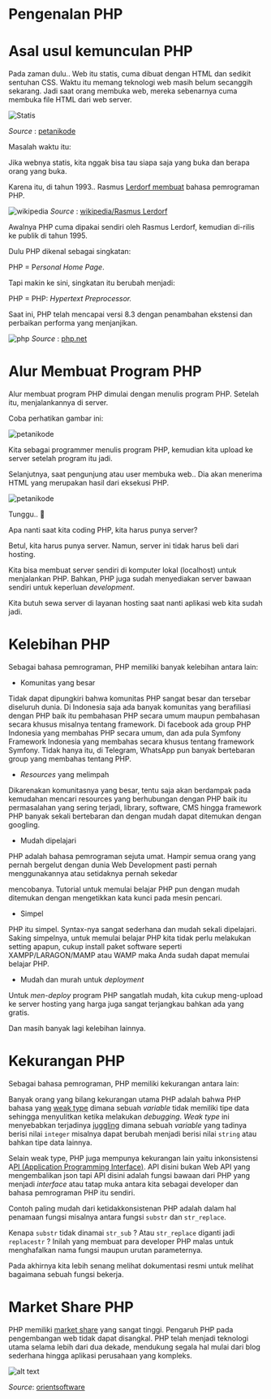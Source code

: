 # Pengenalan PHP

# Asal usul kemunculan PHP

Pada zaman dulu.. Web itu statis, cuma dibuat dengan HTML dan sedikit sentuhan CSS. Waktu itu memang teknologi web masih belum secanggih sekarang. Jadi saat orang membuka web, mereka sebenarnya cuma membuka file HTML dari web server.

![Statis](https://www.petanikode.com/img/php-konsep/web-statis.avif) 

*Source* : [petanikode](petanikode.com)

Masalah waktu itu:

Jika webnya statis, kita nggak bisa tau siapa saja yang buka dan berapa orang yang buka.

Karena itu, di tahun 1993.. Rasmus [Lerdorf membuat]([https://](https://en.wikipedia.org/wiki/Rasmus_Lerdorf)) bahasa pemrograman PHP.

![wikipedia](https://www.petanikode.com/img/php-konsep/rasmus-lerdorf.avif)
*Source* : [wikipedia/Rasmus Lerdorf](https://en.wikipedia.org/wiki/Rasmus_Lerdorf)

Awalnya PHP cuma dipakai sendiri oleh Rasmus Lerdorf, kemudian di-rilis ke publik di tahun 1995.

Dulu PHP dikenal sebagai singkatan:

PHP = P*ersonal Home Page*.

Tapi makin ke sini, singkatan itu berubah menjadi:

PHP = PHP: *Hypertext Preprocessor.*

Saat ini, PHP telah mencapai versi 8.3 dengan penambahan ekstensi dan perbaikan performa yang menjanjikan. 

![php](https://i.imgur.com/JY3h6EQ.png)
*Source* : [php.net](https://www.php.net/supported-versions.php)

# Alur Membuat Program PHP

Alur membuat program PHP dimulai dengan menulis program PHP. Setelah itu, menjalankannya di server.

Coba perhatikan gambar ini:

![petanikode](https://www.petanikode.com/img/php-konsep/alur-coding-php.avif)

Kita sebagai programmer menulis program PHP, kemudian kita upload ke server setelah program itu jadi.

Selanjutnya, saat pengunjung atau user membuka web.. Dia akan menerima HTML yang merupakan hasil dari eksekusi PHP.

![petanikode](https://www.petanikode.com/img/php-konsep/eksekusi-web-php.avif)

Tunggu.. 🤔

Apa nanti saat kita coding PHP, kita harus punya server?

Betul, kita harus punya server. Namun, server ini tidak harus beli dari hosting.

Kita bisa membuat server sendiri di komputer lokal (localhost) untuk menjalankan PHP. Bahkan, PHP juga sudah menyediakan server bawaan sendiri untuk keperluan *development*.

Kita butuh sewa server di layanan hosting saat nanti aplikasi web kita sudah jadi.


# Kelebihan PHP
  
Sebagai bahasa pemrograman, PHP memiliki banyak kelebihan antara lain:

- Komunitas yang besar
  
Tidak dapat dipungkiri bahwa komunitas PHP sangat besar dan tersebar diseluruh dunia. Di Indonesia saja ada banyak komunitas yang berafiliasi dengan PHP baik itu pembahasan PHP secara umum maupun pembahasan secara khusus misalnya tentang framework. Di facebook ada group PHP Indonesia yang membahas PHP secara umum, dan ada pula Symfony Framework Indonesia yang membahas secara khusus tentang framework Symfony. Tidak hanya itu, di Telegram, WhatsApp pun banyak bertebaran group yang membahas tentang PHP.

- *Resources* yang melimpah

Dikarenakan komunitasnya yang besar, tentu saja akan berdampak pada kemudahan mencari resources yang berhubungan dengan PHP baik itu permasalahan yang sering terjadi, library, software, CMS hingga framework PHP banyak sekali bertebaran dan dengan mudah dapat ditemukan dengan googling.

- Mudah dipelajari

PHP adalah bahasa pemrograman sejuta umat. Hampir semua orang yang pernah bergelut dengan dunia Web Development pasti pernah menggunakannya atau setidaknya pernah sekedar

mencobanya. Tutorial untuk memulai belajar PHP pun dengan mudah ditemukan dengan mengetikkan kata kunci pada mesin pencari.

- Simpel

PHP itu simpel. Syntax-nya sangat sederhana dan mudah sekali dipelajari. Saking simpelnya, untuk memulai belajar PHP kita tidak perlu melakukan setting apapun, cukup install paket software seperti XAMPP/LARAGON/MAMP atau WAMP maka Anda sudah dapat memulai belajar PHP.

- Mudah dan murah untuk *deployment*

Untuk *men-deploy* program PHP sangatlah mudah, kita cukup meng-upload ke server hosting yang harga juga sangat terjangkau bahkan ada yang gratis.

Dan masih banyak lagi kelebihan lainnya.

# Kekurangan PHP

Sebagai bahasa pemrograman, PHP memiliki kekurangan antara lain:

Banyak orang yang bilang kekurangan utama PHP adalah bahwa PHP bahasa yang [weak type]([https://](https://en.wikipedia.org/wiki/Strong_and_weak_typing)) dimana sebuah *variable* tidak memiliki tipe data sehingga menyulitkan ketika melakukan *debugging*. *Weak type* ini menyebabkan terjadinya [juggling]([https://](http://php.net/manual/en/language.types.type-juggling.php)) dimana sebuah *variable* yang tadinya berisi nilai `integer` misalnya dapat berubah menjadi berisi nilai `string` atau bahkan tipe data lainnya.

Selain weak type, PHP juga mempunya kekurangan lain yaitu inkonsistensi A[PI (Application Programming Interface)]([https://](https://en.wikipedia.org/wiki/Application_programming_interface)). API disini bukan Web API yang mengembalikan json tapi API disini adalah fungsi bawaan dari PHP yang menjadi *interface* atau tatap muka antara kita sebagai developer dan bahasa pemrograman PHP itu sendiri. 

Contoh paling mudah dari ketidakkonsistenan PHP adalah dalam hal penamaan fungsi misalnya antara fungsi `substr` dan `str_replace`.

Kenapa `substr` tidak dinamai `str_sub` ? Atau `str_replace` diganti jadi `replacestr` ? Inilah yang membuat para developer PHP malas untuk menghafalkan nama fungsi maupun urutan parameternya. 

Pada akhirnya kita lebih senang melihat dokumentasi resmi untuk melihat bagaimana sebuah fungsi bekerja.

# Market Share PHP

PHP memiliki [market share]([https://](https://kinsta.com/php-market-share/)) yang sangat tinggi. Pengaruh PHP pada pengembangan web tidak dapat disangkal. PHP telah menjadi teknologi utama selama lebih dari dua dekade, mendukung segala hal mulai dari blog sederhana hingga aplikasi perusahaan yang kompleks. 

![alt text](https://i.imgur.com/ZtOhsWN.png)

*Source*: [orientsoftware](https://www.orientsoftware.com/blog/most-popular-programming-languages/)
